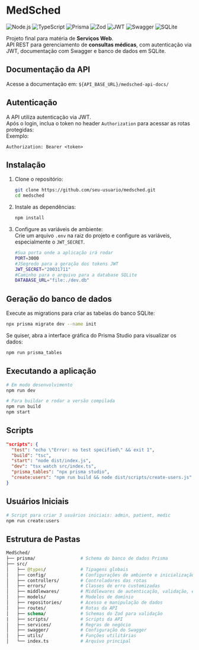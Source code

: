 # MedSched

![Node.js](https://img.shields.io/badge/Node.js-339933?style=for-the-badge&logo=node.js&logoColor=white)  ![TypeScript](https://img.shields.io/badge/TypeScript-3178C6?style=for-the-badge&logo=typescript&logoColor=white)  ![Prisma](https://img.shields.io/badge/Prisma-2D3748?style=for-the-badge&logo=prisma&logoColor=white)  ![Zod](https://img.shields.io/badge/Zod-000000?style=for-the-badge&logo=&logoColor=white)  ![JWT](https://img.shields.io/badge/JWT-F50000?style=for-the-badge&logo=json-web-tokens&logoColor=white)  ![Swagger](https://img.shields.io/badge/Swagger-85EA2D?style=for-the-badge&logo=swagger&logoColor=black)  ![SQLite](https://img.shields.io/badge/SQLite-07405E?style=for-the-badge&logo=sqlite&logoColor=white)  

Projeto final para matéria de **Serviços Web**.<br>
API REST para gerenciamento de **consultas médicas**, com autenticação via JWT, documentação com Swagger e banco de dados em SQLite.

## Documentação da API

Acesse a documentação em: `${API_BASE_URL}/medsched-api-docs/`


## Autenticação

A API utiliza autenticação via JWT.  
Após o login, inclua o token no header `Authorization` para acessar as rotas protegidas:  
Exemplo:  
```
Authorization: Bearer <token>
```

## Instalação

1. Clone o repositório:
   ```bash
   git clone https://github.com/seu-usuario/medsched.git
   cd medsched
   ```

2. Instale as dependências:
   ```bash
   npm install
   ```

3. Configure as variáveis de ambiente:  
   Crie um arquivo `.env` na raiz do projeto e configure as variáveis, especialmente o `JWT_SECRET`.
   
   ```bash
   #Sua porta onde a aplicação irá rodar  
   PORT=3000
   #JSegredo para a geração dos tokens JWT
   JWT_SECRET="20031711"
   #Caminho para o arquivo para a database SQLite
   DATABASE_URL="file:./dev.db"
   ```

## Geração do banco de dados

Execute as migrations para criar as tabelas do banco SQLite:
   ```bash
   npx prisma migrate dev --name init
   ```

  Se quiser, abra a interface gráfica do Prisma Studio para visualizar os dados:
   ```bash
   npm run prisma_tables
   ```


## Executando a aplicação

```bash
# Em modo desenvolvimento
npm run dev

# Para buildar e rodar a versão compilada
npm run build
npm start
```

## Scripts
```json
"scripts": {
  "test": "echo \"Error: no test specified\" && exit 1",
  "build": "tsc",
  "start": "node dist/index.js",
  "dev": "tsx watch src/index.ts",
  "prisma_tables": "npx prisma studio",
  "create:users": "npm run build && node dist/scripts/create-users.js"
}
```

## Usuários Iniciais

```bash
# Script para criar 3 usuários iniciais: admin, patient, medic
npm run create:users
```

## Estrutura de Pastas
```graphql
MedSched/
├── prisma/                 # Schema do banco de dados Prisma
├── src/
│   ├── @types/             # Tipagens globais
│   ├── config/             # Configurações de ambiente e inicialização
│   ├── controllers/        # Controladores das rotas
│   ├── errors/             # Classes de erro customizadas
│   ├── middlewares/        # Middlewares de autenticação, validação, etc.
│   ├── models/             # Modelos de domínio
│   ├── repositories/       # Acesso e manipulação de dados
│   ├── routes/             # Rotas da API
│   ├── schema/             # Schemas do Zod para validação
|   ├── scripts/            # Scripts da API
│   ├── services/           # Regras de negócio
│   ├── swagger/            # Configuração do Swagger
│   ├── utils/              # Funções utilitárias
│   └── index.ts            # Arquivo principal
```

